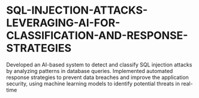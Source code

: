 # SQL-INJECTION-ATTACKS-LEVERAGING-AI-FOR-CLASSIFICATION-AND-RESPONSE-STRATEGIES
Developed an AI-based system to detect and classify SQL injection attacks by analyzing patterns in database queries. Implemented automated response strategies to prevent data breaches and improve the application security, using machine learning models to identify potential threats in real-time
